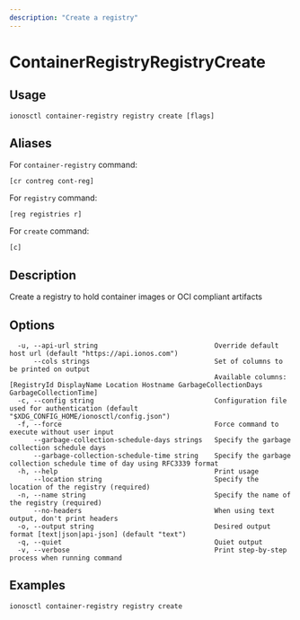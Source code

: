 ```yaml
---
description: "Create a registry"
---
```


# ContainerRegistryRegistryCreate

## Usage

```text
ionosctl container-registry registry create [flags]
```

## Aliases

For `container-registry` command:

```text
[cr contreg cont-reg]
```

For `registry` command:

```text
[reg registries r]
```

For `create` command:

```text
[c]
```

## Description

Create a registry to hold container images or OCI compliant artifacts

## Options

```text
  -u, --api-url string                             Override default host url (default "https://api.ionos.com")
      --cols strings                               Set of columns to be printed on output 
                                                   Available columns: [RegistryId DisplayName Location Hostname GarbageCollectionDays GarbageCollectionTime]
  -c, --config string                              Configuration file used for authentication (default "$XDG_CONFIG_HOME/ionosctl/config.json")
  -f, --force                                      Force command to execute without user input
      --garbage-collection-schedule-days strings   Specify the garbage collection schedule days
      --garbage-collection-schedule-time string    Specify the garbage collection schedule time of day using RFC3339 format
  -h, --help                                       Print usage
      --location string                            Specify the location of the registry (required)
  -n, --name string                                Specify the name of the registry (required)
      --no-headers                                 When using text output, don't print headers
  -o, --output string                              Desired output format [text|json|api-json] (default "text")
  -q, --quiet                                      Quiet output
  -v, --verbose                                    Print step-by-step process when running command
```

## Examples

```text
ionosctl container-registry registry create
```

